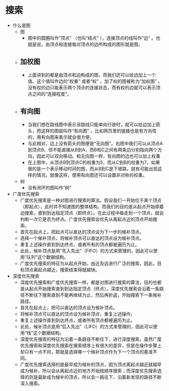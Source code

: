# 搜索

- 什么是图
    - 图
        - 图中的圆圈叫作“顶点” （也叫“结点” ），连接顶点的线叫作“边” 。也就是说，由顶点和连接每对顶点的边所构成的图形就是图。
    - 加权图
        - 
        - 上面讲到的都是由顶点和边构成的图，而我们还可以给边加上一个值。这个值叫作边的“权重” 或者“权” ，加了权的图被称为“加权图” 。没有权的边只能表示两个顶点的连接状态，而有权的边就可以表示顶点之间的“连接程度”。
    - 有向图
        -     
        - 当我们想在路线图中表示该路线只能单向行驶时，就可以给边加上箭头，而这样的图就叫作“有向图” 。比如网页里的链接也是有方向性的，用有向图来表示就会很方便。
        - 与此相对，边上没有箭头的图便是“无向图”。右图中我们可以从顶点A到顶点B，但不能直接从B到A，而B和C之间有两条边分别指向两个方向，因此可以双向移动。和无向图一样，有向图的边也可以加上权重
        - 在上图中，从顶点B到顶点C的权重为5，而从C到B的权重为7。如果做的是一个表示移动时间的图，而从B到C是下坡路，就有可能出现这样的情况。就像这样，使用有向图还可以设置非对称的权重。
    - 树
        - 没有闭环的图叫作“树”
- 广度优先搜索
    - 广度优先搜索是一种对图进行搜索的算法。假设我们一开始位于某个顶点（即起点），此时并不知道图的整体结构，而我们的目的是从起点开始顺着边搜索，直到到达指定顶点（即终点）。在此过程中每走到一个顶点，就会判断一次它是否为终点。广度优先搜索会优先从离起点近的顶点开始搜索。
    - 首先在起点上，把起点可以直达的顶点设为下一步的候补顶点。
    - 选择一个候补顶点，将候补顶点可以直达的顶点设为候补顶点。
    - 重复上述操作直到到达终点，或者所有的顶点都被遍历为止。
    - 此处，候补顶点是用“先入先出”（FIFO）的方式来管理的，因此可以使用“队列”这个数据结构。
    - 广度优先搜索的特征为从起点开始，由近及远进行广泛的搜索。因此，目标顶点离起点越近，搜索结束得就越快。
- 深度优先搜索
    - 深度优先搜索和广度优先搜索一样，都是对图进行搜索的算法，目的也都是从起点开始搜索直到到达指定顶点（终点）。深度优先搜索会沿着一条路径不断往下搜索直到不能再继续为止，然后再折返，开始搜索下一条候补路径。
    - 首先在起点上，把可以直达的顶点设为候补顶点。
    - 将候补顶点可以直达的顶点设为候补顶点，重复上述操作。
    - 重复上述操作直到到达终点，或者所有顶点都被遍历为止。
    - 此处，候补顶点是用“后入先出”（LIFO）的方式来管理的，因此可以使用“栈”这个数据结构。
    - 深度优先搜索的特征为沿着一条路径不断往下，进行深度搜索。虽然广度优先搜索和深度优先搜索在搜索顺序上有很大的差异，但是在操作步骤上却只有一点不同，那就是选择哪一个候补顶点作为下一个顶点的基准不同。
    - 广度优先搜索选择的是最早成为候补的顶点，因为顶点离起点越近就越早成为候补，所以会从离起点近的地方开始按顺序搜索；而深度优先搜索选择的则是最新成为候补的顶点，所以会一路往下，沿着新发现的路径不断深入搜索。